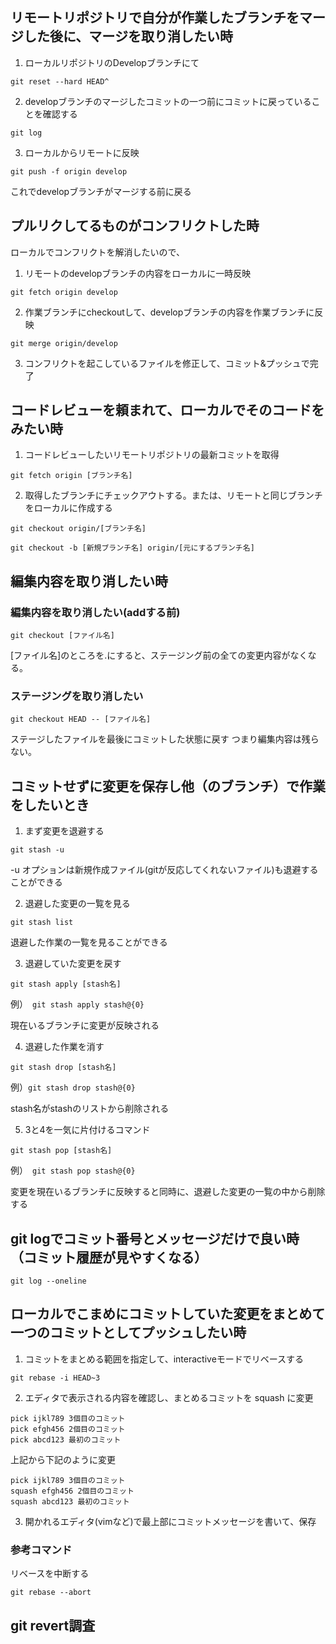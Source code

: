 ## リモートリポジトリで自分が作業したブランチをマージした後に、マージを取り消したい時
1. ローカルリポジトリのDevelopブランチにて

```
git reset --hard HEAD^
```

2. developブランチのマージしたコミットの一つ前にコミットに戻っていることを確認する

```
git log
```

3.  ローカルからリモートに反映

```
git push -f origin develop
```

これでdevelopブランチがマージする前に戻る


## プルリクしてるものがコンフリクトした時
ローカルでコンフリクトを解消したいので、
1. リモートのdevelopブランチの内容をローカルに一時反映

```
git fetch origin develop
```

2. 作業ブランチにcheckoutして、developブランチの内容を作業ブランチに反映

```
git merge origin/develop
```

3. コンフリクトを起こしているファイルを修正して、コミット&プッシュで完了

## コードレビューを頼まれて、ローカルでそのコードをみたい時

1. コードレビューしたいリモートリポジトリの最新コミットを取得

```
git fetch origin [ブランチ名]
```

2. 取得したブランチにチェックアウトする。または、リモートと同じブランチをローカルに作成する

```
git checkout origin/[ブランチ名]
```

```
git checkout -b [新規ブランチ名] origin/[元にするブランチ名]

```

## 編集内容を取り消したい時
### 編集内容を取り消したい(addする前)

```
git checkout [ファイル名]
```

[ファイル名]のところを.にすると、ステージング前の全ての変更内容がなくなる。

### ステージングを取り消したい

```
git checkout HEAD -- [ファイル名]
```

ステージしたファイルを最後にコミットした状態に戻す
つまり編集内容は残らない。

## コミットせずに変更を保存し他（のブランチ）で作業をしたいとき

1. まず変更を退避する

```
git stash -u
```

-u オプションは新規作成ファイル(gitが反応してくれないファイル)も退避することができる

2. 退避した変更の一覧を見る

```
git stash list
```

退避した作業の一覧を見ることができる

3. 退避していた変更を戻す

```
git stash apply [stash名]
```

例）　`git stash apply stash@{0}`

現在いるブランチに変更が反映される

4. 退避した作業を消す

```
git stash drop [stash名]
```

例）`git stash drop stash@{0}`

stash名がstashのリストから削除される

5. 3と4を一気に片付けるコマンド

```
git stash pop [stash名]
```

例）　`git stash pop stash@{0}`

変更を現在いるブランチに反映すると同時に、退避した変更の一覧の中から削除する

## git logでコミット番号とメッセージだけで良い時（コミット履歴が見やすくなる）

```
git log --oneline
```

## ローカルでこまめにコミットしていた変更をまとめて一つのコミットとしてプッシュしたい時

1. コミットをまとめる範囲を指定して、interactiveモードでリベースする

```
git rebase -i HEAD~3
```

2. エディタで表示される内容を確認し、まとめるコミットを squash に変更

```
pick ijkl789 3個目のコミット
pick efgh456 2個目のコミット
pick abcd123 最初のコミット
```
上記から下記のように変更

```
pick ijkl789 3個目のコミット
squash efgh456 2個目のコミット
squash abcd123 最初のコミット
```

3. 開かれるエディタ(vimなど)で最上部にコミットメッセージを書いて、保存

### 参考コマンド
リベースを中断する

```
git rebase --abort
```

## git revert調査




